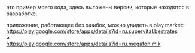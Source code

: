 это пример моего кода, здесь выложены версии, которые находятся в разработке.  
  
приложение, работающее без ошибок, можно увидеть в play.market:  
       https://play.google.com/store/apps/details?id=ru.supervital.bestrates  
	   и  
	   https://play.google.com/store/apps/details?id=ru.megafon.mlk  
       
	   

